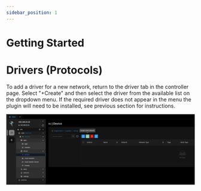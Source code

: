 ```yaml
---
sidebar_position: 1
---
```


# Getting Started

# Drivers (Protocols)
To add a driver for a new network, return to the driver tab in the controller page. Select "+Create" and then select the driver from the available list on the dropdown menu. If the required driver does not appear in the menu the plugin will need to be installed, see previous section for instructions.



![-](./img/driver-page.png)